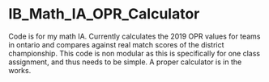 # IB_Math_IA_OPR_Calculator

Code is for my math IA. Currently calculates the 2019 OPR values for teams in ontario and compares against real match scores of the district championship.
This code is non modular as this is specifically for one class assignment, and thus needs to be simple. A proper calculator is in the works.
